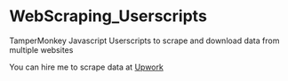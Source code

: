 # WebScraping_Userscripts
TamperMonkey Javascript Userscripts to scrape and download data from multiple websites


You can hire me to scrape data at [Upwork](https://www.upwork.com/o/profiles/users/~01839791ddb1ede3fa/)
